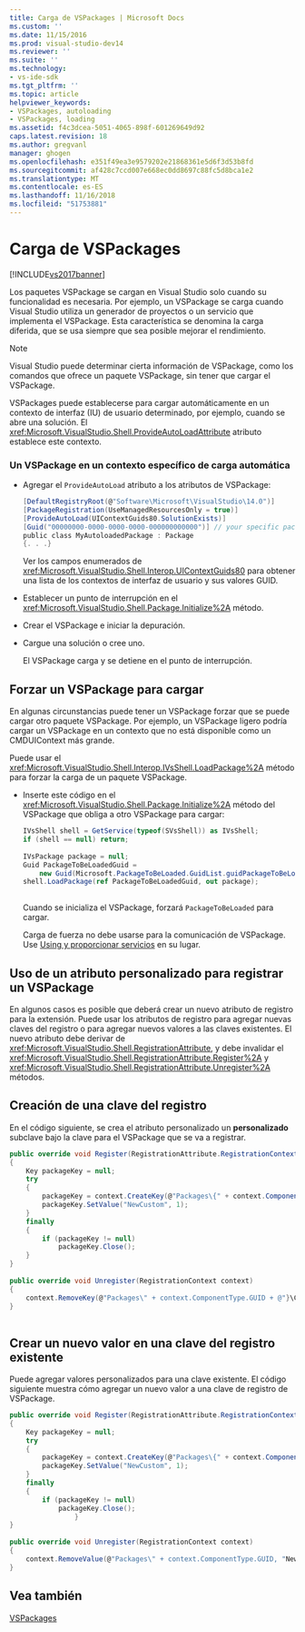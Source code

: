 ```yaml
---
title: Carga de VSPackages | Microsoft Docs
ms.custom: ''
ms.date: 11/15/2016
ms.prod: visual-studio-dev14
ms.reviewer: ''
ms.suite: ''
ms.technology:
- vs-ide-sdk
ms.tgt_pltfrm: ''
ms.topic: article
helpviewer_keywords:
- VSPackages, autoloading
- VSPackages, loading
ms.assetid: f4c3dcea-5051-4065-898f-601269649d92
caps.latest.revision: 18
ms.author: gregvanl
manager: ghogen
ms.openlocfilehash: e351f49ea3e9579202e21868361e5d6f3d53b8fd
ms.sourcegitcommit: af428c7ccd007e668ec0dd8697c88fc5d8bca1e2
ms.translationtype: MT
ms.contentlocale: es-ES
ms.lasthandoff: 11/16/2018
ms.locfileid: "51753881"
---
```

# <a name="loading-vspackages"></a>Carga de VSPackages
[!INCLUDE[vs2017banner](../includes/vs2017banner.md)]

Los paquetes VSPackage se cargan en Visual Studio solo cuando su funcionalidad es necesaria. Por ejemplo, un VSPackage se carga cuando Visual Studio utiliza un generador de proyectos o un servicio que implementa el VSPackage. Esta característica se denomina la carga diferida, que se usa siempre que sea posible mejorar el rendimiento.  
  
> [!NOTE]
>  Visual Studio puede determinar cierta información de VSPackage, como los comandos que ofrece un paquete VSPackage, sin tener que cargar el VSPackage.  
  
 VSPackages puede establecerse para cargar automáticamente en un contexto de interfaz (IU) de usuario determinado, por ejemplo, cuando se abre una solución. El <xref:Microsoft.VisualStudio.Shell.ProvideAutoLoadAttribute> atributo establece este contexto.  
  
### <a name="autoloading-a-vspackage-in-a-specific-context"></a>Un VSPackage en un contexto específico de carga automática  
  
-   Agregar el `ProvideAutoLoad` atributo a los atributos de VSPackage:  
  
    ```csharp  
    [DefaultRegistryRoot(@"Software\Microsoft\VisualStudio\14.0")]  
    [PackageRegistration(UseManagedResourcesOnly = true)]  
    [ProvideAutoLoad(UIContextGuids80.SolutionExists)]  
    [Guid("00000000-0000-0000-0000-000000000000")] // your specific package GUID  
    public class MyAutoloadedPackage : Package  
    {. . .}  
    ```  
  
     Ver los campos enumerados de <xref:Microsoft.VisualStudio.Shell.Interop.UIContextGuids80> para obtener una lista de los contextos de interfaz de usuario y sus valores GUID.  
  
-   Establecer un punto de interrupción en el <xref:Microsoft.VisualStudio.Shell.Package.Initialize%2A> método.  
  
-   Crear el VSPackage e iniciar la depuración.  
  
-   Cargue una solución o cree uno.  
  
     El VSPackage carga y se detiene en el punto de interrupción.  
  
## <a name="forcing-a-vspackage-to-load"></a>Forzar un VSPackage para cargar  
 En algunas circunstancias puede tener un VSPackage forzar que se puede cargar otro paquete VSPackage. Por ejemplo, un VSPackage ligero podría cargar un VSPackage en un contexto que no está disponible como un CMDUIContext más grande.  
  
 Puede usar el <xref:Microsoft.VisualStudio.Shell.Interop.IVsShell.LoadPackage%2A> método para forzar la carga de un paquete VSPackage.  
  
-   Inserte este código en el <xref:Microsoft.VisualStudio.Shell.Package.Initialize%2A> método del VSPackage que obliga a otro VSPackage para cargar:  
  
    ```csharp  
    IVsShell shell = GetService(typeof(SVsShell)) as IVsShell;  
    if (shell == null) return;  
  
    IVsPackage package = null;  
    Guid PackageToBeLoadedGuid =   
        new Guid(Microsoft.PackageToBeLoaded.GuidList.guidPackageToBeLoadedPkgString);  
    shell.LoadPackage(ref PackageToBeLoadedGuid, out package);  
  
    ```  
  
     Cuando se inicializa el VSPackage, forzará `PackageToBeLoaded` para cargar.  
  
     Carga de fuerza no debe usarse para la comunicación de VSPackage. Use [Using y proporcionar servicios](../extensibility/using-and-providing-services.md) en su lugar.  
  
## <a name="using-a-custom-attribute-to-register-a-vspackage"></a>Uso de un atributo personalizado para registrar un VSPackage  
 En algunos casos es posible que deberá crear un nuevo atributo de registro para la extensión. Puede usar los atributos de registro para agregar nuevas claves del registro o para agregar nuevos valores a las claves existentes. El nuevo atributo debe derivar de <xref:Microsoft.VisualStudio.Shell.RegistrationAttribute>, y debe invalidar el <xref:Microsoft.VisualStudio.Shell.RegistrationAttribute.Register%2A> y <xref:Microsoft.VisualStudio.Shell.RegistrationAttribute.Unregister%2A> métodos.  
  
## <a name="creating-a-registry-key"></a>Creación de una clave del registro  
 En el código siguiente, se crea el atributo personalizado un **personalizado** subclave bajo la clave para el VSPackage que se va a registrar.  
  
```csharp  
public override void Register(RegistrationAttribute.RegistrationContext context)  
{  
    Key packageKey = null;  
    try  
    {   
        packageKey = context.CreateKey(@"Packages\{" + context.ComponentType.GUID + @"}\Custom");  
        packageKey.SetValue("NewCustom", 1);  
    }  
    finally  
    {  
        if (packageKey != null)  
            packageKey.Close();  
    }  
}  
  
public override void Unregister(RegistrationContext context)  
{  
    context.RemoveKey(@"Packages\" + context.ComponentType.GUID + @"}\Custom");  
}  
  
```  
  
## <a name="creating-a-new-value-under-an-existing-registry-key"></a>Crear un nuevo valor en una clave del registro existente  
 Puede agregar valores personalizados para una clave existente. El código siguiente muestra cómo agregar un nuevo valor a una clave de registro de VSPackage.  
  
```csharp  
public override void Register(RegistrationAttribute.RegistrationContext context)  
{  
    Key packageKey = null;  
    try  
    {   
        packageKey = context.CreateKey(@"Packages\{" + context.ComponentType.GUID + "}");  
        packageKey.SetValue("NewCustom", 1);  
    }  
    finally  
    {  
        if (packageKey != null)  
            packageKey.Close();  
                }  
}  
  
public override void Unregister(RegistrationContext context)  
{  
    context.RemoveValue(@"Packages\" + context.ComponentType.GUID, "NewCustom");  
}  
```  
  
## <a name="see-also"></a>Vea también  
 [VSPackages](../extensibility/internals/vspackages.md)

